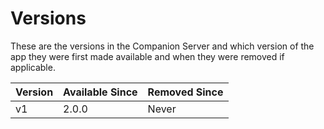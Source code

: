# Versions

These are the versions in the Companion Server and which version of the app they were first made available and when they were removed if applicable.

| Version | Available Since | Removed Since |
| ------- | --------------- | ------------- |
| v1      | 2.0.0           | Never         |

